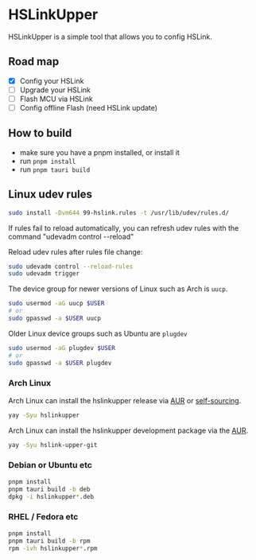 # HSLinkUpper

HSLinkUpper is a simple tool that allows you to config HSLink.

## Road map

* [x] Config your HSLink
* [ ] Upgrade your HSLink
* [ ] Flash MCU via HSLink
* [ ] Config offline Flash (need HSLink update)

## How to build

* make sure you have a pnpm installed, or install it
* run `pnpm install`
* run `pnpm tauri build`

## Linux udev rules

```bash
sudo install -Dvm644 99-hslink.rules -t /usr/lib/udev/rules.d/ 
```

If rules fail to reload automatically, you can refresh udev rules with the command "udevadm control --reload"

Reload udev rules after rules file change:

```bash
sudo udevadm control --reload-rules
sudo udevadm trigger
```

The device group for newer versions of Linux such as Arch is `uucp`.

```bash
sudo usermod -aG uucp $USER
# or
sudo gpasswd -a $USER uucp
```

Older Linux device groups such as Ubuntu are `plugdev`

```bash
sudo usermod -aG plugdev $USER
# or
sudo gpasswd -a $USER plugdev
```

### Arch Linux

Arch Linux can install the hslinkupper release via [AUR](https://aur.archlinux.org/packages/hslinkupper) or [self-sourcing](https://github.com/taotieren/aur-repo).

```bash
yay -Syu hslinkupper
```

Arch Linux can install the hslinkupper development package via the [AUR](https://aur.archlinux.org/packages/hslink-upper-git).

```bash
yay -Syu hslink-upper-git
```

### Debian or  Ubuntu etc

```bash
pnpm install
pnpm tauri build -b deb
dpkg -i hslinkupper*.deb
```


### RHEL / Fedora etc

```bash
pnpm install
pnpm tauri build -b rpm
rpm -ivh hslinkupper*.rpm
```

